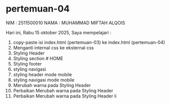 # pertemuan-04

NIM : 2511500010
NAMA : MUHAMMAD MIFTAH ALQOIS

Hari ini, Rabu 15 oktober 2025, Saya mempelajari :

<ol>
    <li> copy-paste isi index.html (pertemuan-03) ke index.html (pertemuan-04) </li>
    <li> Menganti internal css ke eksternal css</li>
    <li> Styling Header </li>
    <li> Styling section # HOME </li>
    <li> Styling footer </li>
    <li> styling navigasi </li>
    <li> styling header mode mobile </li>
    <li> styling navigasi mode mobile </li>
    <li> Merubah warna pada Styling Header </li>
    <li> Perbaikan Merubah warna pada Styling Header </li>
    <li> Perbaikan Merubah warna pada Styling Header li </li>
</ol>